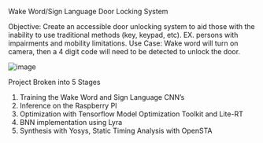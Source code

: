 Wake Word/Sign Language Door Locking System

Objective: Create an accessible door unlocking system to aid those with the inability to use traditional methods (key, keypad, etc). EX. persons with impairments and mobility limitations.
Use Case: Wake word will turn on camera, then a 4 digit code will need to be detected to unlock the door.

![image](https://github.com/user-attachments/assets/6e40e04d-a8b9-40f4-a6fc-46f5e36e94f9)

 

Project Broken into 5 Stages
1.	Training  the Wake Word and Sign Language CNN’s
2.	Inference on the Raspberry PI
3.	Optimization with Tensorflow Model Optimization Toolkit and Lite-RT
4.	BNN implementation using Lyra
5.	Synthesis with Yosys, Static Timing Analysis with OpenSTA

